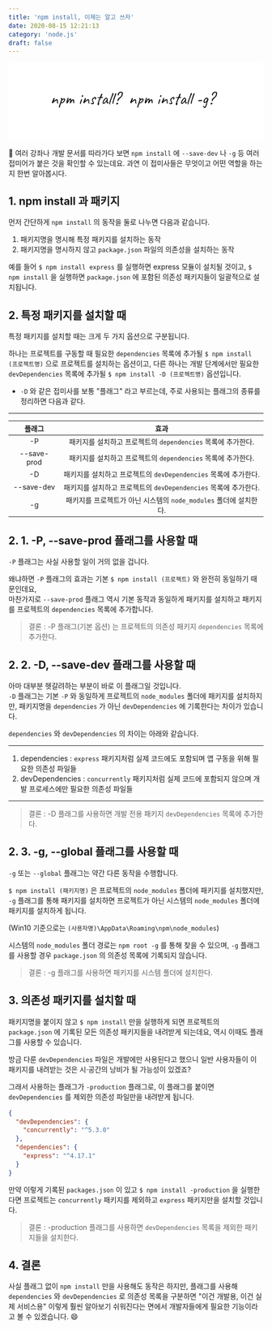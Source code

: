 ```yaml
---
title: 'npm install, 이제는 알고 쓰자'
date: 2020-08-15 12:21:13
category: 'node.js'
draft: false
---
```


![thumbnail](./thumbnail.PNG)

🚀 여러 강좌나 개발 문서를 따라가다 보면 `npm install` 에 `--save-dev` 나 `-g` 등 여러 접미어가 붙은 것을 확인할 수 있는데요.  과연 이 접미사들은 무엇이고 어떤 역할을 하는지 한번 알아봅시다.

## 1. npm install 과 패키지

먼저 간단하게 `npm install` 의 동작을 둘로 나누면 다음과 같습니다.

1. 패키지명을 명시해 특정 패키지를 설치하는 동작
2. 패키지명을 명시하지 않고 `package.json` 파일의 의존성을 설치하는 동작

예를 들어 `$ npm install express` 를 실행하면 express 모듈이 설치될 것이고, `$ npm install` 을 실행하면 `package.json` 에 포함된 의존성 패키지들이 일괄적으로 설치됩니다.

## 2. 특정 패키지를 설치할 때

특정 패키지를 설치할 때는 크게 두 가지 옵션으로 구분됩니다.

하나는 프로젝트를 구동할 때 필요한 `dependencies` 목록에 추가될 `$ npm install (프로젝트명)` 으로 프로젝트를 설치하는 옵션이고, 다른 하나는 개발 단계에서만 필요한 `devDependencies` 목록에 추가될 `$ npm install -D (프로젝트명)` 옵션입니다.

* `-D` 와 같은 접미사를 보통 "플래그" 라고 부르는데, 주로 사용되는 플래그의 종류를 정리하면 다음과 같다.

---

|    플래그   |                             효과                             |
|:-----------:|:------------------------------------------------------------:|
|      -P     |   패키지를 설치하고 프로젝트의 `dependencies` 목록에 추가한다.  |
| --save-prod |   패키지를 설치하고 프로젝트의 `dependencies` 목록에 추가한다.  |
|      -D     | 패키지를 설치하고 프로젝트의 `devDependencies` 목록에 추가한다. |
|  --save-dev | 패키지를 설치하고 프로젝트의 `devDependencies` 목록에 추가한다. |
|  -g  |       패키지를 프로젝트가 아닌 시스템의 `node_modules` 폴더에 설치한다.      |

## 2. 1. -P, --save-prod 플래그를 사용할 때

`-P` 플래그는 사실 사용할 일이 거의 없을 겁니다.

왜냐하면 `-P` 플래그의 효과는 기본 `$ npm install (프로젝트)` 와 완전히 동일하기 때문인데요,   
마찬가지로 `--save-prod` 플래그 역시 기본 동작과 동일하게 패키지를 설치하고 패키지를 프로젝트의 `dependencies` 목록에 추가합니다.

> 결론 : -P 플래그(기본 옵션) 는 프로젝트의 의존성 패키지 `dependencies` 목록에 추가한다.

## 2. 2. -D, --save-dev 플래그를 사용할 때

아마 대부분 헷갈려하는 부분이 바로 이 플래그일 것입니다.  
`-D` 플래그는 기본 `-P` 와 동일하게 프로젝트의 `node_modules` 폴더에 패키지를 설치하지만, 패키지명을 `dependencies` 가 아닌 `devDependencies` 에 기록한다는 차이가 있습니다.

`dependencies` 와 `devDependencies` 의 차이는 아래와 같습니다.

---

1. dependencies : `express` 패키지처럼 실제 코드에도 포함되며 앱 구동을 위해 필요한 의존성 파일들
2. devDependencies : `concurrently` 패키지처럼 실제 코드에 포함되지 않으며 개발 프로세스에만 필요한 의존성 파일들

---

> 결론 : -D 플래그를 사용하면 개발 전용 패키지 `devDependencies` 목록에 추가한다.

## 2. 3. -g, --global 플래그를 사용할 때

`-g` 또는 `--global` 플래그는 약간 다른 동작을 수행합니다.

`$ npm install (패키지명)` 은 프로젝트의 `node_modules` 폴더에 패키지를 설치했지만, `-g` 플래그를 통해 패키지를 설치하면 프로젝트가 아닌 시스템의 `node_modules` 폴더에 패키지를 설치하게 됩니다.  

(Win10 기준으로는 `(사용자명)\AppData\Roaming\npm\node_modules`)

시스템의 `node_modules` 폴더 경로는 `npm root -g` 를 통해 찾을 수 있으며, `-g` 플래그를 사용할 경우 `package.json` 의 의존성 목록에 기록되지 않습니다.

> 결론 : -g 플래그를 사용하면 패키지를 시스템 폴더에 설치한다.

## 3. 의존성 패키지를 설치할 때

패키지명을 붙이지 않고 `$ npm install` 만을 실행하게 되면 프로젝트의 `package.json` 에 기록된 모든 의존성 패키지들을 내려받게 되는데요, 역시 이때도 플래그를 사용할 수 있습니다.

방금 다룬 `devDependencies` 파일은 개발에만 사용된다고 했으니 일반 사용자들이 이 패키지를 내려받는 것은 시·공간의 낭비가 될 가능성이 있겠죠?

그래서 사용하는 플래그가 `-production` 플래그로, 이 플래그를 붙이면 `devDependencies` 를 제외한 의존성 파일만을 내려받게 됩니다.

```json
{
  "devDependencies": {
    "concurrently": "^5.3.0"
  },
  "dependencies": {
    "express": "^4.17.1"
  }
}
```

만약 이렇게 기록된 `packages.json` 이 있고 `$ npm install -production` 을 실행한다면 프로젝트는 `concurrently` 패키지를 제외하고 `express` 패키지만을 설치할 것입니다.

> 결론 : -production 플래그를 사용하면 `devDependencies` 목록을 제외한 패키지들을 설치한다.

## 4. 결론

사실 플래그 없이 `npm install` 만을 사용해도 동작은 하지만, 플래그를 사용해 `dependencies` 와 `devDependencies` 로 의존성 목록을 구분하면 "이건 개발용, 이건 실제 서비스용" 이렇게 훨씬 알아보기 쉬워진다는 면에서 개발자들에게 필요한 기능이라고 볼 수 있겠습니다. 😄

